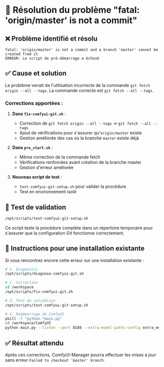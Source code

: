 # 🔧 Résolution du problème "fatal: 'origin/master' is not a commit"

## ❌ **Problème identifié et résolu**
```
fatal: 'origin/master' is not a commit and a branch 'master' cannot be created from it
ERREUR: Le script de pré-démarrage a échoué
```

## ✅ **Cause et solution**
Le problème venait de l'utilisation incorrecte de la commande `git fetch origin --all --tags`. La commande correcte est `git fetch --all --tags`.

### **Corrections apportées :**

1. **Dans `fix-comfyui-git.sh`** :
   - Correction de `git fetch origin --all --tags` → `git fetch --all --tags`
   - Ajout de vérifications pour s'assurer qu'`origin/master` existe
   - Gestion améliorée des cas où la branche `master` existe déjà

2. **Dans `pre_start.sh`** :
   - Même correction de la commande fetch
   - Vérifications renforcées avant création de la branche master
   - Gestion d'erreur améliorée

3. **Nouveau script de test** :
   - `test-comfyui-git-setup.sh` pour valider la procédure
   - Test en environnement isolé

## 🧪 **Test de validation**
```bash
/opt/scripts/test-comfyui-git-setup.sh
```

Ce script teste la procédure complète dans un répertoire temporaire pour s'assurer que la configuration Git fonctionne correctement.

## 🚀 **Instructions pour une installation existante**

Si vous rencontrez encore cette erreur sur une installation existante :

```bash
# 1. Diagnostic
/opt/scripts/diagnose-comfyui-git.sh

# 2. Correction
cd /workspace
/opt/scripts/fix-comfyui-git.sh

# 3. Test de validation
/opt/scripts/test-comfyui-git-setup.sh

# 4. Redémarrage de ComfyUI
pkill -f "python.*main.py"
cd /workspace/ComfyUI
python main.py --listen --port 8188 --extra-model-paths-config extra_model_paths.yml --force-fp16 --use-split-cross-attention --enable-cors-header &
```

## ✅ **Résultat attendu**
Après ces corrections, ComfyUI-Manager pourra effectuer les mises à jour sans erreur `Failed to checkout 'master' branch`.
